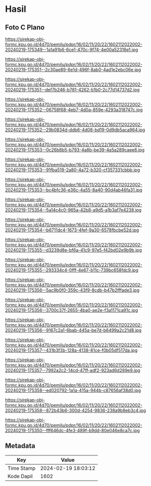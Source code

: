 # Hasil

## Foto C Plano

https://sirekap-obj-formc.kpu.go.id/4d70/pemilu/pdpr/16/02/11/20/22/1602112022002-20240219-175349--1a1a91b6-6ce1-470c-9f74-4e00a52318e1.jpg

https://sirekap-obj-formc.kpu.go.id/4d70/pemilu/pdpr/16/02/11/20/22/1602112022002-20240219-175351--2c30ae89-6e1d-496f-8ab0-4ad1e2ebc06e.jpg

https://sirekap-obj-formc.kpu.go.id/4d70/pemilu/pdpr/16/02/11/20/22/1602112022002-20240219-175351--def7b246-b781-4262-b1b0-2c77d14737d2.jpg

https://sirekap-obj-formc.kpu.go.id/4d70/pemilu/pdpr/16/02/11/20/22/1602112022002-20240219-175352--06758f68-4eb7-4d0a-859e-4293a318747c.jpg

https://sirekap-obj-formc.kpu.go.id/4d70/pemilu/pdpr/16/02/11/20/22/1602112022002-20240219-175352--29b0834d-ddb6-4d08-bd19-0d9db5aca964.jpg

https://sirekap-obj-formc.kpu.go.id/4d70/pemilu/pdpr/16/02/11/20/22/1602112022002-20240219-175353--0c26b8b5-b793-4a8b-be39-4a5a289caee6.jpg

https://sirekap-obj-formc.kpu.go.id/4d70/pemilu/pdpr/16/02/11/20/22/1602112022002-20240219-175353--91fba519-2a80-4a72-b320-cf357331cbbb.jpg

https://sirekap-obj-formc.kpu.go.id/4d70/pemilu/pdpr/16/02/11/20/22/1602112022002-20240219-175353--bc4bfc36-e36c-4a55-8a40-90d4ab46fa31.jpg

https://sirekap-obj-formc.kpu.go.id/4d70/pemilu/pdpr/16/02/11/20/22/1602112022002-20240219-175354--5a14c4c0-965a-42b8-a9d5-a1b3af7e4238.jpg

https://sirekap-obj-formc.kpu.go.id/4d70/pemilu/pdpr/16/02/11/20/22/1602112022002-20240219-175354--b6711dc4-1673-4fef-9a30-6578fbcbe52d.jpg

https://sirekap-obj-formc.kpu.go.id/4d70/pemilu/pdpr/16/02/11/20/22/1602112022002-20240219-175355--d3239d8e-bf6a-41c9-97e5-f42bd02e9b9b.jpg

https://sirekap-obj-formc.kpu.go.id/4d70/pemilu/pdpr/16/02/11/20/22/1602112022002-20240219-175355--293334c4-0fff-4e67-b11c-739bc658fdc9.jpg

https://sirekap-obj-formc.kpu.go.id/4d70/pemilu/pdpr/16/02/11/20/22/1602112022002-20240219-175356--5ac9b0f0-359c-43f9-8cdb-b47b2fffade3.jpg

https://sirekap-obj-formc.kpu.go.id/4d70/pemilu/pdpr/16/02/11/20/22/1602112022002-20240219-175356--3700c37f-2655-4ba0-ae2e-f3a1171ca91c.jpg

https://sirekap-obj-formc.kpu.go.id/4d70/pemilu/pdpr/16/02/11/20/22/1602112022002-20240219-175356--9167c2a1-6bab-445a-be7d-b6499a2c21d8.jpg

https://sirekap-obj-formc.kpu.go.id/4d70/pemilu/pdpr/16/02/11/20/22/1602112022002-20240219-175357--431b3f3b-128a-4138-81ce-f0b05df517da.jpg

https://sirekap-obj-formc.kpu.go.id/4d70/pemilu/pdpr/16/02/11/20/22/1602112022002-20240219-175357--7992a2c2-14cd-47ff-adf2-923ad6d289e9.jpg

https://sirekap-obj-formc.kpu.go.id/4d70/pemilu/pdpr/16/02/11/20/22/1602112022002-20240219-175358--ed020792-1a1a-415a-944b-c87656af38d0.jpg

https://sirekap-obj-formc.kpu.go.id/4d70/pemilu/pdpr/16/02/11/20/22/1602112022002-20240219-175358--872b43b6-300d-4254-9836-238a9b8eb3c4.jpg

https://sirekap-obj-formc.kpu.go.id/4d70/pemilu/pdpr/16/02/11/20/22/1602112022002-20240219-175350--fff646dc-4fe3-489f-b9dd-80e046e8ca7c.jpg


## Metadata

| Key        | Value               |
| ---------- | ------------------- |
| Time Stamp | 2024-02-19 18:03:12 |
| Kode Dapil | 1602                |



